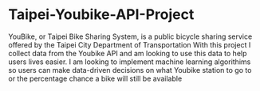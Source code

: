 # Taipei-Youbike-API-Project
YouBike, or Taipei Bike Sharing System, is a public bicycle sharing service offered by the Taipei City Department of Transportation 
With this project I collect data from the Youbike API and am looking to use this data to help users lives easier.
I am looking to implement machine learning algorithims so users can make data-driven decisions on what Youbike station to go to or the percentage chance a bike will still be available 
